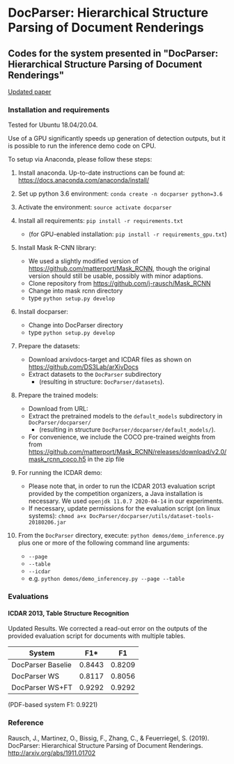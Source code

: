 # DocParser: Hierarchical Structure Parsing of Document Renderings
## Codes for the system presented in "DocParser: Hierarchical Structure Parsing of Document Renderings"
[Updated paper](docparser.pdf)


### Installation and requirements

Tested for Ubuntu 18.04/20.04.

Use of a GPU significantly speeds up generation of detection outputs, but it is possible to run the inference demo code on CPU.

To setup via Anaconda, please follow these steps:

1. Install anaconda. Up-to-date instructions can be found at: https://docs.anaconda.com/anaconda/install/

2. Set up python 3.6 environment: 
`conda create -n docparser python=3.6`

3. Activate the environment:
`source activate docparser`

4. Install all requirements:
`pip install -r requirements.txt`
	- (for GPU-enabled installation: `pip install -r requirements_gpu.txt`)


5. Install Mask R-CNN library:
    - We used a slightly modified version of https://github.com/matterport/Mask_RCNN, though the original version should still be usable, possibly with minor adaptions.
    - Clone repository from https://github.com/j-rausch/Mask_RCNN 
	- Change into mask rcnn directory 
	- type `python setup.py develop`

6. Install docparser:
	- Change into DocParser directory 
	- type `python setup.py develop`

7. Prepare the datasets:
	- Download arxivdocs-target and ICDAR files as shown on https://github.com/DS3Lab/arXivDocs
	- Extract datasets to the `DocParser` subdirectory 
		- (resulting in structure: `DocParser/datasets`). 

8. Prepare the trained models:
	- Download from URL:
	- Extract the pretrained models to the `default_models` subdirectory in `DocParser/docparser/`
		- (resulting in structure `DocParser/docparser/default_models/`).
    - For convenience, we include the COCO pre-trained weights from from https://github.com/matterport/Mask_RCNN/releases/download/v2.0/mask_rcnn_coco.h5 in the zip file

9. For running the ICDAR demo:
	- Please note that, in order to run the ICDAR 2013 evaluation script provided by the competition organizers, a Java installation is necessary. We used `openjdk 11.0.7 2020-04-14` in our experiments. 
	- If necessary, update permissions for the evaluation script (on linux systems):
		`chmod a+x DocParser/docparser/utils/dataset-tools-20180206.jar`


10. From the `DocParser` directory, execute:
`python demos/demo_inference.py` plus one or more of the following command line arguments:
	
	- `--page`
	- `--table`
	- `--icdar`
	- e.g. `python demos/demo_inferencey.py --page --table`


### Evaluations

#### ICDAR 2013, Table Structure Recognition
Updated Results. We corrected a read-out error on the outputs of the provided evaluation script for documents with multiple tables.

| System            | F1*    | F1     |
|-------------------|--------|--------|
| DocParser Baselie | 0.8443 | 0.8209 |
| DocParser WS      | 0.8117 | 0.8056 |
| DocParser WS+FT   | 0.9292 | 0.9292 |

(PDF-based system F1: 0.9221)


### Reference
Rausch, J., Martinez, O., Bissig, F., Zhang, C., & Feuerriegel, S. (2019). DocParser: Hierarchical Structure Parsing of Document Renderings. http://arxiv.org/abs/1911.01702



